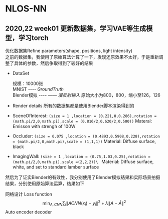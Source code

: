 # NLOS-NN
## 2020,22 week01 更新数据集，学习VAE等生成模型，学习torch
优化数据集Refine parameters(shape, positions, light intensity)  
之前的数据集，我使用了原始算法计算了一下，发现还原效果不太好，于是重新调整了具体的参数，然后争取得到了较好的结果  
+ DataSet 

	规模：10000张  
	MNIST  ---- _GroundTruth_  
	Blender模拟 ---- —— _漫反射输入_   原始大小为800，800，缩小至126，126
+ Render details
所有的数据集都是使用Blender脚本渲染得到的
+ SceneOfInterest: 
`(size = 1 ,location = (0.221,0,0.286),rotation = (math.pi/2,0,math.pi),scale = (0.816/2,0.620/2,0.500))`
Materal: Emisson with strengh of 100W
+ Occluder: 
`(size = 0.075 ,location = (0.4893,0.5908,0.228),rotation = (math.pi/2,0,math.pi),scale = (1,1,1))`
Material: Diffuse surface, black
+ ImagingWall:
`(size = 1 ,location = (0.75,1.03,0.25),rotation = (math.pi/2,0,math.pi),scale =(2,2,2))\ `
Material: Diffuse surface, white, and set to standard lamber surface

然后为了证实Blender的有效性，我分别使用了Blender模拟结果和实际场景拍摄结果，分别使用原始算法运算，结果如下

网络设计
Loss function 
$$ \min_{A, CNN} \sum_i \| A CNN(x_i) - y_i \|^2 + \lambda \| A - \hat{A} \|^2$$
Auto encoder decoder 
